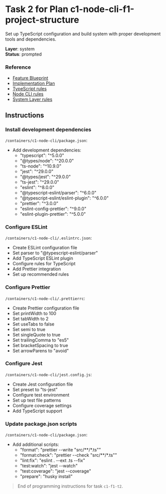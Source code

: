 # Task 2 for Plan c1-node-cli-f1-project-structure

Set up TypeScript configuration and build system with proper development tools and dependencies.

**Layer**: system  
**Status**: prompted

### Reference

- [Feature Blueprint](/docs/f1-project-structure.blueprint.md)
- [Implementation Plan](/containers/c1-node-cli/docs/f1/f1-project-structure.plan.md)
- [TypeScript rules](/containers/c1-node-cli/.ai/rules/0-typescript.rules.md)  
- [Node CLI rules](/containers/c1-node-cli/.ai/rules/1-node-cli.rules.md)
- [System Layer rules](/containers/c1-node-cli/.ai/rules/2-system-layer.rules.md)

## Instructions

### Install development dependencies

`/containers/c1-node-cli/package.json`:
- Add development dependencies:
  - "typescript": "^5.0.0"
  - "@types/node": "^20.0.0"
  - "ts-node": "^10.9.0"
  - "jest": "^29.0.0"
  - "@types/jest": "^29.0.0"
  - "ts-jest": "^29.0.0"
  - "eslint": "^8.0.0"
  - "@typescript-eslint/parser": "^6.0.0"
  - "@typescript-eslint/eslint-plugin": "^6.0.0"
  - "prettier": "^3.0.0"
  - "eslint-config-prettier": "^9.0.0"
  - "eslint-plugin-prettier": "^5.0.0"

### Configure ESLint

`/containers/c1-node-cli/.eslintrc.json`:
- Create ESLint configuration file
- Set parser to "@typescript-eslint/parser"
- Add TypeScript ESLint plugin
- Configure rules for TypeScript
- Add Prettier integration
- Set up recommended rules

### Configure Prettier

`/containers/c1-node-cli/.prettierrc`:
- Create Prettier configuration file
- Set printWidth to 100
- Set tabWidth to 2
- Set useTabs to false
- Set semi to true
- Set singleQuote to true
- Set trailingComma to "es5"
- Set bracketSpacing to true
- Set arrowParens to "avoid"

### Configure Jest

`/containers/c1-node-cli/jest.config.js`:
- Create Jest configuration file
- Set preset to "ts-jest"
- Configure test environment
- Set up test file patterns
- Configure coverage settings
- Add TypeScript support

### Update package.json scripts

`/containers/c1-node-cli/package.json`:
- Add additional scripts:
  - "format": "prettier --write \"src/**/*.ts\""
  - "format:check": "prettier --check \"src/**/*.ts\""
  - "lint:fix": "eslint . --ext .ts --fix"
  - "test:watch": "jest --watch"
  - "test:coverage": "jest --coverage"
  - "prepare": "husky install"

> End of programming instructions for task `c1-f1-t2`. 